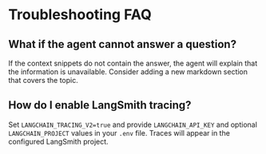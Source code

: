 # Troubleshooting FAQ

## What if the agent cannot answer a question?
If the context snippets do not contain the answer, the agent will explain that
the information is unavailable. Consider adding a new markdown section that
covers the topic.

## How do I enable LangSmith tracing?
Set `LANGCHAIN_TRACING_V2=true` and provide `LANGCHAIN_API_KEY` and optional
`LANGCHAIN_PROJECT` values in your `.env` file. Traces will appear in the
configured LangSmith project.
